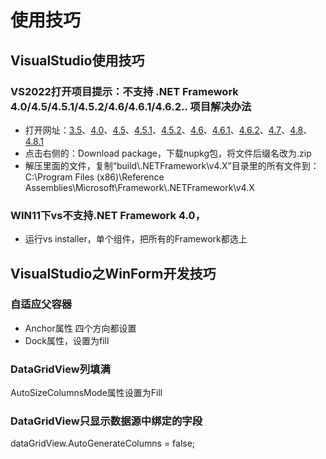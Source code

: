 # 使用技巧

## VisualStudio使用技巧

### VS2022打开项目提示：不支持 .NET Framework 4.0/4.5/4.5.1/4.5.2/4.6/4.6.1/4.6.2.. 项目解决办法
- 打开网址：[3.5](https://www.nuget.org/packages/microsoft.netframework.referenceassemblies.net35)、[4.0](https://www.nuget.org/packages/microsoft.netframework.referenceassemblies.net40)、[4.5](https://www.nuget.org/packages/microsoft.netframework.referenceassemblies.net45)、[4.5.1](https://www.nuget.org/packages/microsoft.netframework.referenceassemblies.net451)、[4.5.2](https://www.nuget.org/packages/microsoft.netframework.referenceassemblies.net452)、[4.6](https://www.nuget.org/packages/microsoft.netframework.referenceassemblies.net46)、[4.6.1](https://www.nuget.org/packages/microsoft.netframework.referenceassemblies.net461)、[4.6.2](https://www.nuget.org/packages/microsoft.netframework.referenceassemblies.net462)、[4.7](https://www.nuget.org/packages/microsoft.netframework.referenceassemblies.net47)、[4.8](https://www.nuget.org/packages/microsoft.netframework.referenceassemblies.net48)、[4.8.1](https://www.nuget.org/packages/microsoft.netframework.referenceassemblies.net481)
- 点击右侧的：Download package，下载nupkg包，将文件后缀名改为.zip
- 解压里面的文件，复制“build\\.NETFramework\v4.X”目录里的所有文件到：C:\Program Files (x86)\Reference Assemblies\Microsoft\Framework\\.NETFramework\v4.X

### WIN11下vs不支持.NET Framework 4.0，
- 运行vs installer，单个组件，把所有的Framework都选上


## VisualStudio之WinForm开发技巧

### 自适应父容器
- Anchor属性 四个方向都设置
- Dock属性，设置为fill

### DataGridView列填满
AutoSizeColumnsMode属性设置为Fill

### DataGridView只显示数据源中绑定的字段
dataGridView.AutoGenerateColumns = false;
